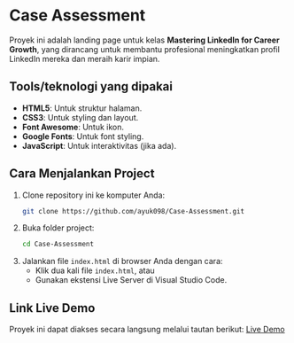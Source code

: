 # Case Assessment
Proyek ini adalah landing page untuk kelas **Mastering LinkedIn for Career Growth**, yang dirancang untuk membantu profesional meningkatkan profil LinkedIn mereka dan meraih karir impian.

## Tools/teknologi yang dipakai
- **HTML5**: Untuk struktur halaman.
- **CSS3**: Untuk styling dan layout.
- **Font Awesome**: Untuk ikon.
- **Google Fonts**: Untuk font styling.
- **JavaScript**: Untuk interaktivitas (jika ada).

## Cara Menjalankan Project
1. Clone repository ini ke komputer Anda:
   ```bash
   git clone https://github.com/ayuk098/Case-Assessment.git
   ```
2. Buka folder project:
   ```bash
   cd Case-Assessment
   ```
3. Jalankan file `index.html` di browser Anda dengan cara:
   - Klik dua kali file `index.html`, atau
   - Gunakan ekstensi Live Server di Visual Studio Code.

## Link Live Demo
Proyek ini dapat diakses secara langsung melalui tautan berikut:
[Live Demo](https://caseassessmentwahyuramadanimanurung.netlify.app/)
